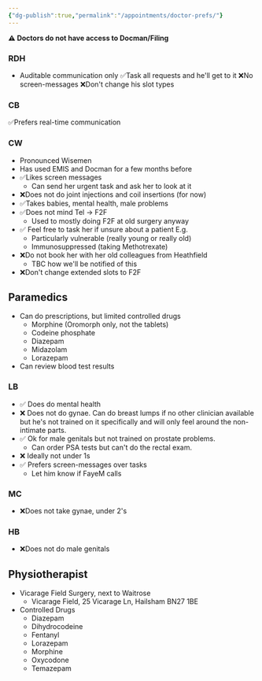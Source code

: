 ```yaml
---
{"dg-publish":true,"permalink":"/appointments/doctor-prefs/"}
---
```


**⚠️ Doctors do not have access to Docman/Filing**
### RDH
* Auditable communication only
	✅Task all requests and he'll get to it
	❌No screen-messages
	❌Don't change his slot types
### CB
✅Prefers real-time communication
### CW
- Pronounced Wisemen
- Has used EMIS and Docman for a few months before
- ✅Likes screen messages
	- Can send her urgent task and ask her to look at it
- ❌Does not do joint injections and coil insertions (for now)
- ✅Takes babies, mental health, male problems
- ✅Does not mind Tel -> F2F
	- Used to mostly doing F2F at old surgery anyway
- ✅ Feel free to task her if unsure about a patient E.g. 
	- Particularly vulnerable (really young or really old)
	- Immunosuppressed (taking Methotrexate)
- ❌Do not book her with her old colleagues from Heathfield
	- TBC how we'll be notified of this
- ❌Don't change extended slots to F2F
## Paramedics
* Can do prescriptions, but limited controlled drugs
	* Morphine (Oromorph only, not the tablets)
	* Codeine phosphate
	* Diazepam
	* Midazolam
	* Lorazepam
* Can review blood test results
### LB
- ✅ Does do mental health
- ❌ Does not do gynae. Can do breast lumps if no other clinician available but he's not trained on it specifically and will only feel around the non-intimate parts.
- ✅ Ok for male genitals but not trained on prostate problems. 
	- Can order PSA tests but can't do the rectal exam.
- ❌ Ideally not under 1s
- ✅ Prefers screen-messages over tasks
	- Let him know if FayeM calls
### MC
- ❌Does not take gynae, under 2's
### HB
- ❌Does not do male genitals
## Physiotherapist
* Vicarage Field Surgery, next to Waitrose
	* Vicarage Field, 25 Vicarage Ln, Hailsham BN27 1BE
* Controlled Drugs
	* Diazepam
	* Dihydrocodeine
	* Fentanyl
	* Lorazepam
	* Morphine
	* Oxycodone
	* Temazepam